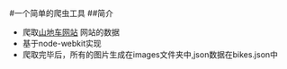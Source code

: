 #一个简单的爬虫工具
##简介
* 爬取[山地车网站](http://www.cannondale.com/nam_en/2015/bikes/road) 网站的数据
* 基于node-webkit实现
* 爬取完毕后，所有的图片生成在images文件夹中,json数据在bikes.json中